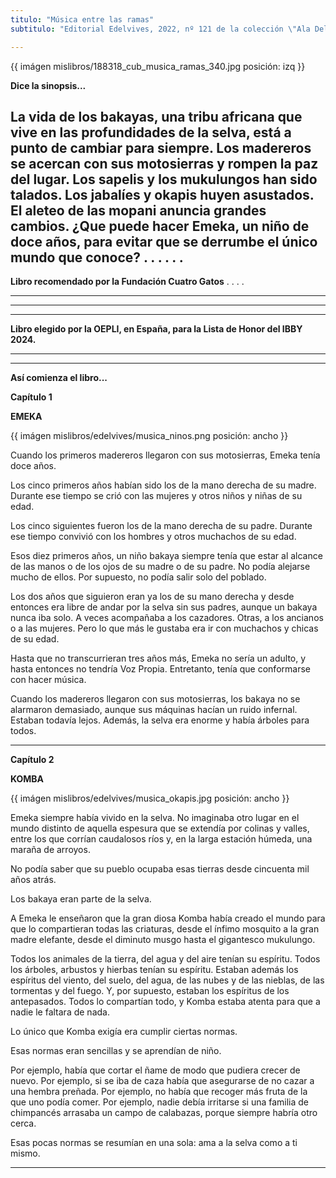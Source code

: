 ```yaml
---
titulo: "Música entre las ramas"
subtitulo: "Editorial Edelvives, 2022, nº 121 de la colección \"Ala Delta\", serie verde. Ilustraciones de Christa Soriano."

---
```



{{ imágen mislibros/188318_cub_musica_ramas_340.jpg posición: izq }}

**Dice la sinopsis...**

La vida de los bakayas, una tribu africana que vive en las profundidades de la selva, está a punto de cambiar para siempre.
Los madereros se acercan con sus motosierras y rompen la paz del lugar. Los sapelis y los mukulungos han sido talados. Los jabalíes y okapis huyen asustados. El aleteo de las mopani anuncia grandes cambios. 
¿Que puede hacer Emeka, un niño de doce años, para evitar que se derrumbe el único mundo que conoce?
.
.
.
.
.
.
---

**Libro recomendado por la Fundación Cuatro Gatos**
.
.
.
.

---


---



---

**Libro elegido por la OEPLI, en España, para la Lista de Honor del IBBY 2024.** 

---

---


**Así comienza el libro...**


**Capítulo 1**

**EMEKA**

{{ imágen mislibros/edelvives/musica_ninos.png posición: ancho }}

Cuando los primeros madereros llegaron con sus motosierras, Emeka tenía doce años.

Los cinco primeros años habían sido los de la mano derecha de su madre. Durante ese tiempo se crió con las mujeres y otros niños y niñas de su edad. 

Los cinco siguientes fueron los de la mano derecha de su padre. Durante ese tiempo convivió con los hombres y otros muchachos de su edad.

Esos diez primeros años, un niño bakaya siempre tenía que estar al alcance de las manos o de los ojos de su madre o de su padre. No podía alejarse mucho de ellos. Por supuesto, no podía salir solo del poblado. 

Los dos años que siguieron eran ya los de su mano derecha y desde entonces era libre de andar por la selva sin sus padres, aunque un bakaya nunca iba solo. A veces acompañaba a los cazadores. Otras, a los ancianos o a las mujeres. Pero lo que más le gustaba era ir con muchachos y chicas de su edad. 

Hasta que no transcurrieran tres años más, Emeka no sería un adulto, y hasta entonces no tendría Voz Propia. Entretanto, tenía que conformarse con hacer música. 

Cuando los madereros llegaron con sus motosierras, los bakaya no se alarmaron demasiado, aunque sus máquinas hacían un ruido infernal. Estaban todavía lejos. Además, la selva era enorme y había árboles para todos. 

 ---
 

**Capítulo 2**

**KOMBA**

{{ imágen mislibros/edelvives/musica_okapis.jpg posición: ancho }}

Emeka siempre había vivido en la selva. No imaginaba otro lugar en el mundo distinto de aquella espesura que se extendía por colinas y valles, entre los que corrían caudalosos ríos y, en la larga estación húmeda, una maraña de arroyos. 

No podía saber que su pueblo ocupaba esas tierras desde cincuenta mil años atrás. 

Los bakaya eran parte de la selva.

A Emeka le enseñaron que la gran diosa Komba había creado el mundo para que lo compartieran todas las criaturas, desde el ínfimo mosquito a la gran madre elefante, desde el diminuto musgo hasta el gigantesco mukulungo.

Todos los animales de la tierra, del agua y del aire tenían su espíritu. Todos los árboles, arbustos y hierbas tenían su espíritu. Estaban además los espíritus del viento, del suelo, del agua, de las nubes y de las nieblas, de las tormentas y del fuego. Y, por supuesto, estaban los espíritus de los antepasados. Todos lo compartían todo, y Komba estaba atenta para que a nadie le faltara de nada. 

Lo único que Komba exigía era cumplir ciertas normas.

Esas normas eran sencillas y se aprendían de niño. 

Por ejemplo, había que cortar el ñame de modo que pudiera crecer de nuevo. Por ejemplo, si se iba de caza había que asegurarse de no cazar a una hembra preñada. Por ejemplo, no había que recoger más fruta de la que uno podía comer. Por ejemplo, nadie debía irritarse si una familia de chimpancés arrasaba un campo de calabazas, porque siempre habría otro cerca.

Esas pocas normas se resumían en una sola: ama a la selva como a ti mismo.

---










